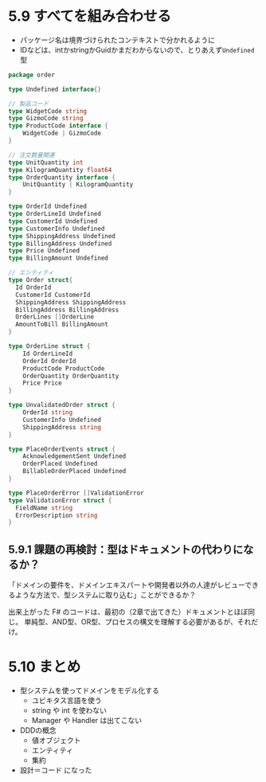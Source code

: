 # 5.9 すべてを組み合わせる
- パッケージ名は境界づけられたコンテキストで分かれるように
- IDなどは、intかstringかGuidかまだわからないので、とりあえず`Undefined`型

```go
package order

type Undefined interface{}

// 製品コード
type WidgetCode string
type GizmoCode string
type ProductCode interface {
    WidgetCode | GizmoCode
}

// 注文数量関連
type UnitQuantity int
type KilogramQuantity float64
type OrderQuantity interface {
    UnitQuantity | KilogramQuantity
}

type OrderId Undefined
type OrderLineId Undefined
type CustomerId Undefined
type CustomerInfo Undefined
type ShippingAddress Undefined
type BillingAddress Undefined
type Price Undefined
type BillingAmount Undefined

// エンティティ
type Order struct{
  Id OrderId
  CustomerId CustomerId
  ShippingAddress ShippingAddress
  BillingAddress BillingAddress
  OrderLines []OrderLine
  AmountToBill BillingAmount
}

type OrderLine struct {
    Id OrderLineId
    OrderId OrderId
    ProductCode ProductCode
    OrderQuantity OrderQuantity
    Price Price
}

type UnvalidatedOrder struct {
    OrderId string
    CustomerInfo Undefined
    ShippingAddress string
}

type PlaceOrderEvents struct {
    AcknowledgementSent Undefined
    OrderPlaced Undefined
    BillableOrderPlaced Undefined
}

type PlaceOrderError []ValidationError
type ValidationError struct {
  FieldName string
  ErrorDescription string
}

```

## 5.9.1 課題の再検討：型はドキュメントの代わりになるか？
「ドメインの要件を、ドメインエキスパートや開発者以外の人達がレビューできるような方法で、型システムに取り込む」ことができるか？

出来上がった F# のコードは、最初の（2章で出てきた）ドキュメントとほぼ同じ。
単純型、AND型、OR型、プロセスの構文を理解する必要があるが、それだけ。

# 5.10 まとめ
- 型システムを使ってドメインをモデル化する
  - ユビキタス言語を使う
  - string や int を使わない
  - Manager や Handler は出てこない
- DDDの概念
  - 値オブジェクト
  - エンティティ
  - 集約
- 設計＝コード になった
